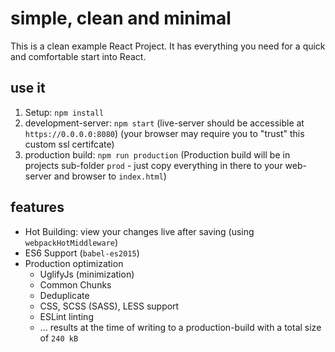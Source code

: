 # simple, clean and minimal
This is a clean example React Project. It has everything you need for a quick and comfortable start into React.

## use it
1) Setup: `npm install`
2) development-server: `npm start` (live-server should be accessible at  `https://0.0.0.0:8080`) (your browser may require you to "trust" this custom ssl certifcate)
3) production build: `npm run production`
(Production build will be in projects sub-folder `prod` - just copy everything in there to your web-server and browser to `index.html`)

## features

* Hot Building: view your changes live after saving (using `webpackHotMiddleware`)
* ES6 Support (`babel-es2015`)
* Production optimization
    * UglifyJs (minimization)
    * Common Chunks
    * Deduplicate
    * CSS, SCSS (SASS), LESS support
    * ESLint linting
    * ... results at the time of writing to a production-build with a total size of `240 kB`
    
